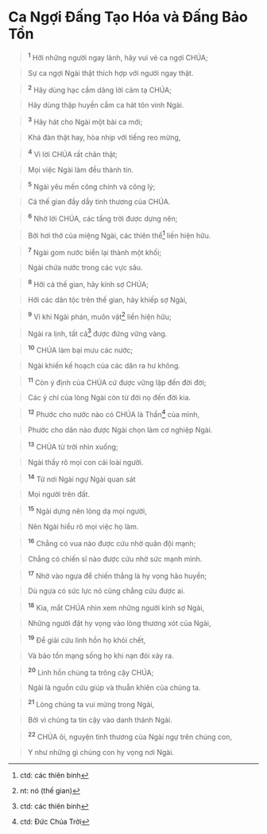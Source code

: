 

# Ca Ngợi Đấng Tạo Hóa và Đấng Bảo Tồn

> <sup><b>1</b></sup> Hỡi những người ngay lành, hãy vui vẻ ca ngợi CHÚA;
>


> Sự ca ngợi Ngài thật thích hợp với người ngay thật.
>


> <sup><b>2</b></sup> Hãy dùng hạc cầm dâng lời cảm tạ CHÚA;
>


> Hãy dùng thập huyền cầm ca hát tôn vinh Ngài.
>


> <sup><b>3</b></sup> Hãy hát cho Ngài một bài ca mới;
>


> Khá đàn thật hay, hòa nhịp với tiếng reo mừng,
>


> <sup><b>4</b></sup> Vì lời CHÚA rất chân thật;
>


> Mọi việc Ngài làm đều thành tín.
>


> <sup><b>5</b></sup> Ngài yêu mến công chính và công lý;
>


> Cả thế gian đầy dẫy tình thương của CHÚA.
>


> <sup><b>6</b></sup> Nhờ lời CHÚA, các tầng trời được dựng nên;
>


> Bởi hơi thở của miệng Ngài, các thiên thể[^1] liền hiện hữu.
>


> <sup><b>7</b></sup> Ngài gom nước biển lại thành một khối;
>


> Ngài chứa nước trong các vực sâu.
>


> <sup><b>8</b></sup> Hỡi cả thế gian, hãy kính sợ CHÚA;
>


> Hỡi các dân tộc trên thế gian, hãy khiếp sợ Ngài,
>


> <sup><b>9</b></sup> Vì khi Ngài phán, muôn vật[^3] liền hiện hữu;
>


> Ngài ra lịnh, tất cả[^1] được đứng vững vàng.
>


> <sup><b>10</b></sup> CHÚA làm bại mưu các nước;
>


> Ngài khiến kế hoạch của các dân ra hư không.
>


> <sup><b>11</b></sup> Còn ý định của CHÚA cứ được vững lập đến đời đời;
>


> Các ý chỉ của lòng Ngài còn từ đời nọ đến đời kia.
>


> <sup><b>12</b></sup> Phước cho nước nào có CHÚA là Thần[^4] của mình,
>


> Phước cho dân nào được Ngài chọn làm cơ nghiệp Ngài.
>


> <sup><b>13</b></sup> CHÚA từ trời nhìn xuống;
>


> Ngài thấy rõ mọi con cái loài người.
>


> <sup><b>14</b></sup> Từ nơi Ngài ngự Ngài quan sát
>


> Mọi người trên đất.
>


> <sup><b>15</b></sup> Ngài dựng nên lòng dạ mọi người,
>


> Nên Ngài hiểu rõ mọi việc họ làm.
>


> <sup><b>16</b></sup> Chẳng có vua nào được cứu nhờ quân đội mạnh;
>


> Chẳng có chiến sĩ nào được cứu nhờ sức mạnh mình.
>


> <sup><b>17</b></sup> Nhờ vào ngựa để chiến thắng là hy vọng hão huyền;
>


> Dù ngựa có sức lực nó cũng chẳng cứu được ai.
>


> <sup><b>18</b></sup> Kìa, mắt CHÚA nhìn xem những người kính sợ Ngài,
>


> Những người đặt hy vọng vào lòng thương xót của Ngài,
>


> <sup><b>19</b></sup> Để giải cứu linh hồn họ khỏi chết,
>


> Và bảo tồn mạng sống họ khi nạn đói xảy ra.
>


> <sup><b>20</b></sup> Linh hồn chúng ta trông cậy CHÚA;
>


> Ngài là nguồn cứu giúp và thuẫn khiên của chúng ta.
>


> <sup><b>21</b></sup> Lòng chúng ta vui mừng trong Ngài,
>


> Bởi vì chúng ta tin cậy vào danh thánh Ngài.
>


> <sup><b>22</b></sup> CHÚA ôi, nguyện tình thương của Ngài ngự trên chúng con,
>


> Y như những gì chúng con hy vọng nơi Ngài.
>

[^1]: ctd: các thiên binh
[^1]: nt: nó (thế gian)
[^3]: nt: nó (thế gian)
[^4]: ctd: Đức Chúa Trời
